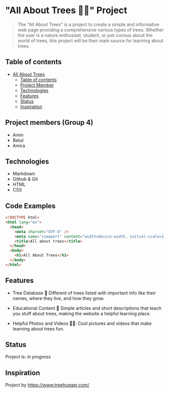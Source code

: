 # "All About Trees 🌳🌳" Project

> The "All About Trees" is a project to create a simple and informative web page
> providing a comprehensive various types of trees. Whether the user is a nature
> enthusiast, student, or just curious about the world of trees, this project
> will be their main source for learning about trees.

## Table of contents

- [All About Trees](#all-about-trees-🌳🌳-project)
  - [Table of contents](#table-of-contents)
  - [Project Member](#project-members-group-4)
  - [Technologies](#technologies)
  - [Features](#features)
  - [Status](#status)
  - [Inspiration](#inspiration)

## Project members (Group 4)

- Amin
- Betul
- Amira

## Technologies

- Markdown
- Github & Git
- HTML
- CSS

## Code Examples

```html
<!DOCTYPE html>
<html lang="en">
  <head>
    <meta charset="UTF-8" />
    <meta name="viewport" content="width=device-width, initial-scale=1.0" />
    <title>All about trees</title>
  </head>
  <body>
    <h1>All About Trees</h1>
  </body>
</html>
```

## Features

- Tree Database 🌳 Different of trees listed with important info like their
  names, where they live, and how they grow.

- Educational Content 📄 Simple articles and short descriptions that teach you
  stuff about trees, making the website a helpful learning place.

- Helpful Photos and Videos 📸🎥: Cool pictures and videos that make learning
  about trees fun.

## Status

Project is: _in progress_

## Inspiration

Project by <https://www.treehugger.com/>
